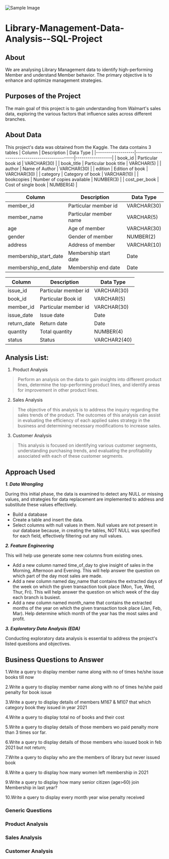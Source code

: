 ![Sample Image](https://petapixel.com/assets/uploads/2017/04/119_074_New-York-Public-Library-Reading-Room_NY-2009-BG.jpg)


# Library-Management-Data-Analysis--SQL-Project
## About
We are analysing Library Management data to identify high-performing Member and understand Member behavior. The primary objective is to enhance and optimize management strategies. 

## Purposes of the Project
The main goal of this project is to gain understanding from Walmart's sales data, exploring the various factors that influence sales across different branches.

## About Data
This project's data was obtained from the Kaggle.
The data contains 3 tables 
| Column            | Description                                   | Data Type        |
|-------------------|-----------------------------------------------|------------------|
| book_id        | Particular book id                            | VARCHAR(30)      |
| book_title     | Particular book title                         | VARCHAR(5)       |
| author         | Name of Author                                | VARCHAR(30)      |
| edition        | Edition of book                               | VARCHAR(30)      |
| category       | Category of book                              | VARCHAR(10)      |
| bookcopies     | Number of copies available                     | NUMBER(3)     |
| cost_per_book  | Cost of single book                           | NUMBER(4)     |


| Column            | Description                                   | Data Type        |
|-------------------|-----------------------------------------------|------------------|
| member_id          | Particular member id                           | VARCHAR(30)      |
| member_name        | Particular member name                         | VARCHAR(5)       |
| age                | Age of member                                  | VARCHAR(30)      |
| gender             | Gender of member                               | NUMBER(2)      |
| address                 | Address of member                         | VARCHAR(10)      |
| membership_start_date   | Membership start date                     | Date    |
| membership_end_date     | Membership end date                       | Date    |



| Column            | Description                                   | Data Type        |
|-------------------|-----------------------------------------------|------------------|
| issue_id          | Particular member id                           | VARCHAR(30)      |
| book_id            | Particular Book id                            | VARCHAR(5)       |
| member_id           | Particular  member id                      | VARCHAR(30)      |
| issue_date           | Issue date                                | Date      |
| return_date          | Return date                               | Date      |
| quantity             | Total quantity                          | NUMBER(4)    |
| status               | Status                                  | VARCHAR2(40) |



## Analysis List:

1.	Product Analysis

> Perform an analysis on the data to gain insights into different product lines, determine the top-performing product lines, and identify areas for improvement in other product lines.

2.	Sales Analysis
   
> The objective of this analysis is to address the inquiry regarding the sales trends of the product. The outcomes of this analysis can assist in evaluating the efficiency of each applied sales strategy in the business and determining necessary modifications to increase sales.

3.	Customer Analysis

> This analysis is focused on identifying various customer segments, understanding purchasing trends, and evaluating the profitability associated with each of these customer segments.

## Approach Used
***1.	Data Wrangling***

During this initial phase, the data is examined to detect any NULL or missing values, and strategies for data replacement are implemented to address and substitute these values effectively.
- Build a database
- Create a table and insert the data.
- Select columns with null values in them. Null values are not present in our database because, in creating the tables, NOT NULL was specified for each field, effectively filtering out any null values.

***2.	Feature Engineering***

This will help use generate some new columns from existing ones.
- Add a new column named time_of_day to give insight of sales in the Morning, Afternoon and Evening. This will help answer the question on which part of the day most sales are made.
- Add a new column named day_name that contains the extracted days of the week on which the given transaction took place (Mon, Tue, Wed, Thur, Fri). This will help answer the question on which week of the day each branch is busiest.
- Add a new column named month_name that contains the extracted months of the year on which the given transaction took place (Jan, Feb, Mar). Help determine which month of the year has the most sales and profit.

***3.  Exploratory Data Analysis (EDA)***

Conducting exploratory data analysis is essential to address the project's listed questions and objectives.

## Business Questions to Answer
1.Write a query to display member name along with no of times he/she issue books till now

2.Write a query to display member name along with  no of times he/she paid penalty for book issue

3.Write a query to display details of members M167 & M107 that which category book they issued in year 2021

4.Write a query to display total no of books and their cost

5.Write a query to display details of those members wo paid penalty more than 3 times sor far.

6.Write a query to display details of those members who issued book in feb 2021 but not return;

7.Write a query to display who are the members of library but never issued book

8.Write a query to display how many women left membership in 2021

9.Write a query to display how many senior citizen (age>60) join Membership in last year?

10.Write a query to display every month year wise penalty received


### Generic Questions

### Product Analysis

### Sales Analysis

### Customer Analysis

